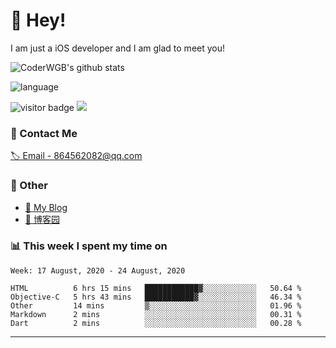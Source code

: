 # 👋 Hey!


I am just a iOS developer and I am glad to meet you!

![CoderWGB's github stats](https://github-readme-stats.vercel.app/api?username=WangGuibin&&show_icons=true&&title_color=1abc9c&&icon_color=1abc9c)

![language](https://github-readme-stats.vercel.app/api/top-langs/?username=WangGuibin&hide_langs_below=1&theme=default&line_height=27&layout=compact)


<img src="https://visitor-badge.laobi.icu/badge?page_id=wangguibin.wangguibin" alt="visitor badge"/>       
<a title="Hits" target="_blank" href="https://github.com/wangguibin/wangguibin"><img src="https://hits.b3log.org/wangguibin/wangguibin.svg"></a>



### 📮 Contact Me

[🏷 Email - 864562082@qq.com](mailto:864562082@qq.com)


### 🤪 Other

- [📌 My Blog](http://wangguibin.github.io/hexo-github-action)
- [📌 博客园](https://www.cnblogs.com/wgb1234/)

### 📊 This week I spent my time on

<!--START_SECTION:waka-->
```text
Week: 17 August, 2020 - 24 August, 2020

HTML          6 hrs 15 mins   ████████████▓░░░░░░░░░░░░   50.64 % 
Objective-C   5 hrs 43 mins   ███████████▓░░░░░░░░░░░░░   46.34 % 
Other         14 mins         ▒░░░░░░░░░░░░░░░░░░░░░░░░   01.96 % 
Markdown      2 mins          ░░░░░░░░░░░░░░░░░░░░░░░░░   00.31 % 
Dart          2 mins          ░░░░░░░░░░░░░░░░░░░░░░░░░   00.28 % 
```
<!--END_SECTION:waka-->

---

